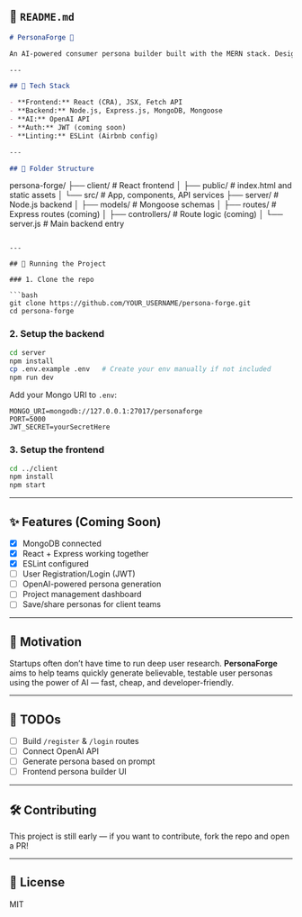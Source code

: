 ## 📄 `README.md`

```markdown
# PersonaForge 🧠

An AI-powered consumer persona builder built with the MERN stack. Designed for startups and product teams to generate rich, research-backed user personas from minimal input using OpenAI.

---

## 🚀 Tech Stack

- **Frontend:** React (CRA), JSX, Fetch API
- **Backend:** Node.js, Express.js, MongoDB, Mongoose
- **AI:** OpenAI API
- **Auth:** JWT (coming soon)
- **Linting:** ESLint (Airbnb config)

---

## 📂 Folder Structure
```

persona-forge/
├── client/ # React frontend
│ ├── public/ # index.html and static assets
│ └── src/ # App, components, API services
├── server/ # Node.js backend
│ ├── models/ # Mongoose schemas
│ ├── routes/ # Express routes (coming)
│ ├── controllers/ # Route logic (coming)
│ └── server.js # Main backend entry

````

---

## 🧪 Running the Project

### 1. Clone the repo

```bash
git clone https://github.com/YOUR_USERNAME/persona-forge.git
cd persona-forge
````

### 2. Setup the backend

```bash
cd server
npm install
cp .env.example .env   # Create your env manually if not included
npm run dev
```

Add your Mongo URI to `.env`:

```
MONGO_URI=mongodb://127.0.0.1:27017/personaforge
PORT=5000
JWT_SECRET=yourSecretHere
```

### 3. Setup the frontend

```bash
cd ../client
npm install
npm start
```

---

## ✨ Features (Coming Soon)

- [x] MongoDB connected
- [x] React + Express working together
- [x] ESLint configured
- [ ] User Registration/Login (JWT)
- [ ] OpenAI-powered persona generation
- [ ] Project management dashboard
- [ ] Save/share personas for client teams

---

## 🧠 Motivation

Startups often don’t have time to run deep user research. **PersonaForge** aims to help teams quickly generate believable, testable user personas using the power of AI — fast, cheap, and developer-friendly.

---

## 📌 TODOs

- [ ] Build `/register` & `/login` routes
- [ ] Connect OpenAI API
- [ ] Generate persona based on prompt
- [ ] Frontend persona builder UI

---

## 🛠️ Contributing

This project is still early — if you want to contribute, fork the repo and open a PR!

---

## 📃 License

MIT

```

```
